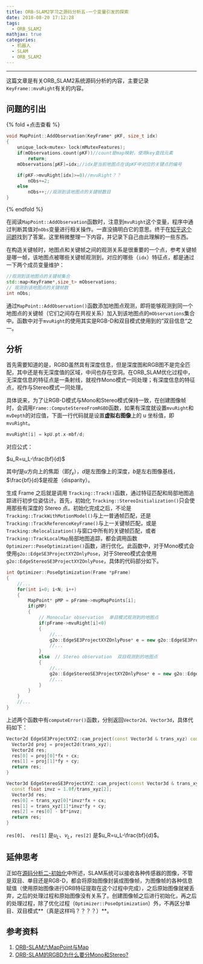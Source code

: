 ```yaml
---
title: ORB-SLAM2学习之源码分析五-一个变量引发的探索
date: 2018-08-20 17:12:28
tags: 
  - ORB_SLAM2
mathjax: true
categories: 
  - 机器人
  - SLAM
  - ORB_SLAM2
---
```


-----

这篇文章是有关ORB_SLAM2系统源码分析的内容，主要记录`KeyFrame::mvuRight`有关的内容。

<!--more--->

## 问题的引出


{% fold +点击查看 %}
~~~c++
void MapPoint::AddObservation(KeyFrame* pKF, size_t idx)
{
    unique_lock<mutex> lock(mMutexFeatures);
    if(mObservations.count(pKF))//count是map映射，使用key查找元素
        return;
    mObservations[pKF]=idx;//idx是当前地图点在该pKF中对应的关键点的编号

    if(pKF->mvuRight[idx]>=0)//mvuRight？？
        nObs+=2;
    else
        nObs++;//观测到该地图点的关键帧数目
}
~~~
{% endfold %}


在阅读`MapPoint::AddObservation`函数时，注意到`mvuRight`这个变量，程序中通过判断其值对`nObs`变量进行相关操作。一直没搞明白它的意思。终于在[知乎这个问题](https://www.zhihu.com/question/280964049/answer/418426500)找到了答案。这里稍微整理一下内容，并记录下自己由此理解的一些东西。

在构造关键帧时，地图点和关键帧之间的观测关系是很重要的一个点，参考关键帧是哪一帧，该地图点被哪些关键帧观测到，对应的哪些（`idx`）特征点，都是通过一下两个成员变量维护：

~~~c++
//观测到该地图点的关键帧集合
std::map<KeyFrame*,size_t> mObservations;
// 观测到该地图点的关键帧数
int nObs; 
~~~

通过`MapPoint::AddObservation()`函数添加地图点观测，即将能够观测到同一个地图点的关键帧（它们之间存在共视关系）加入到该地图点的`mObservations`集合中。函数中对于`mvuRight`的使用其实是RGB-D和双目模式使用到的”双目信息“之一。

## 分析

首先需要知道的是，RGBD虽然具有深度信息，但是深度图和RGB图不是完全匹配，其中还是有无深度值的区域，中间也存在空洞。在ORB_SLAM优化过程中，无深度信息的特征点是一条射线，就视作Mono模式一同处理；有深度信息的特征点，视作与Stereo模式一同处理。

具体说来，为了让RGB-D模式与Mono和Stereo模式保持一致，在创建图像帧时，会调用`Frame::ComputeStereoFromRGBD`函数，如果有深度就设置`mvuRight`和`mvDepth`的对应值，下面一行代码就是设置**虚拟右图像**上的 u 坐标值，即`mvuRight`。

~~~c++
mvuRight[i] = kpU.pt.x-mbf/d;
~~~

对应公式：

$u_R=u_L-\frac{bf}{d}$

其中$f$是$u$方向上的焦距（即$f_x$），$d$是左图像上的深度，$b$是左右图像基线，$\frac{bf}{d}$是视差（disparity）。

生成 Frame 之后就是调用 `Tracking::Track()`函数，通过特征匹配和局部地图追踪进行初步位姿估计。首先，初始化 `Tracking::StereoInitialization()`只会使用那些有深度的 Stereo 点。初始化完成之后，不论是 `Tracking::TrackWithMotionModel()`与上一普通帧匹配，还是 `Tracking::TrackReferenceKeyFrame()`与上一关键帧匹配，或是`Tracking::Relocalization()`与窗口中所有的关键帧匹配，或者`Tracking::TrackLocalMap`局部地图追踪，都会调用函数 `Optimizer::PoseOptimization()`函数，进行优化。此函数中，对于Mono模式会使用`g2o::EdgeSE3ProjectXYZOnlyPose`，对于Stereo模式会使用` g2o::EdgeStereoSE3ProjectXYZOnlyPose`，具体的代码部分如下。

~~~c++
int Optimizer::PoseOptimization(Frame *pFrame)
{
    //...
	for(int i=0; i<N; i++)
    {
        MapPoint* pMP = pFrame->mvpMapPoints[i];
        if(pMP)
        {
            // Monocular observation  单目模式观测到的地图点
            if(pFrame->mvuRight[i]<0)
            {
            	//...
                g2o::EdgeSE3ProjectXYZOnlyPose* e = new g2o::EdgeSE3ProjectXYZOnlyPose();
                //...
            }
            else  // Stereo observation  双目观测到的地图点
            {
                //...
                g2o::EdgeStereoSE3ProjectXYZOnlyPose* e = new g2o::EdgeStereoSE3ProjectXYZOnlyPose();
                //...
            }
        }
    }
    //...
}
~~~

上述两个函数中有`computeError()`函数，分别返回`Vector2d`、`Vector3d`，具体代码如下：

~~~c++
Vector2d EdgeSE3ProjectXYZ::cam_project(const Vector3d & trans_xyz) const{
  Vector2d proj = project2d(trans_xyz);
  Vector2d res;
  res[0] = proj[0]*fx + cx;
  res[1] = proj[1]*fy + cy;
  return res;
}
~~~

~~~c++
Vector3d EdgeStereoSE3ProjectXYZ::cam_project(const Vector3d & trans_xyz, const float &bf) const{
  const float invz = 1.0f/trans_xyz[2];
  Vector3d res;
  res[0] = trans_xyz[0]*invz*fx + cx;
  res[1] = trans_xyz[1]*invz*fy + cy;
  res[2] = res[0] - bf*invz;
  return res;
}
~~~

`res[0]`、` res[1]` 是$u_L$、$v_L$，`res[2]` 是$u_R=u_L-\frac{bf}{d}$。

## 延伸思考

正如在[源码分析二-初始化](http://ttshun.com/2018/08/16/ORB-SLAM2%E5%AD%A6%E4%B9%A0%E4%B9%8B%E6%BA%90%E7%A0%81%E5%88%86%E6%9E%90%E4%BA%8C-%E5%88%9D%E5%A7%8B%E5%8C%96/)中所述，SLAM系统可以接收各种传感器的图像，不管是双目、单目还是RGB-D，都会将原始图像封装成图像帧，为图像帧的各种信息赋值（使用原始图像进行ORB特征提取在这个过程中完成），之后原始图像就被丢弃，之后的处理过程和原始图像没有关系了。创建图像帧之后进行初始化，再之后的处理过程，除了优化过程（`Optimizer::PoseOptimization`）外，不再区分单目、双目模式**（真是这样吗？？？？）**。

## 参考资料

1. [ORB-SLAM六MapPoint与Map](https://www.cnblogs.com/shang-slam/p/6420575.html)
2. [ORB-SLAM的RGBD为什么要分Mono和Stereo?](https://www.zhihu.com/question/280964049/answer/418426500)